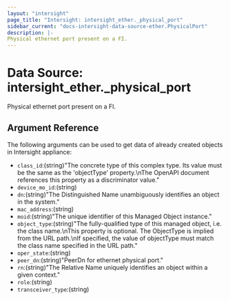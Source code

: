 ```yaml
---
layout: "intersight"
page_title: "Intersight: intersight_ether._physical_port"
sidebar_current: "docs-intersight-data-source-ether.PhysicalPort"
description: |-
Physical ethernet port present on a FI.
---
```


# Data Source: intersight_ether._physical_port
Physical ethernet port present on a FI.
## Argument Reference
The following arguments can be used to get data of already created objects in Intersight appliance:
* `class_id`:(string)"The concrete type of this complex type. Its value must be the same as the 'objectType' property.\nThe OpenAPI document references this property as a discriminator value."
* `device_mo_id`:(string)
* `dn`:(string)"The Distinguished Name unambiguously identifies an object in the system."
* `mac_address`:(string)
* `moid`:(string)"The unique identifier of this Managed Object instance."
* `object_type`:(string)"The fully-qualified type of this managed object, i.e. the class name.\nThis property is optional. The ObjectType is implied from the URL path.\nIf specified, the value of objectType must match the class name specified in the URL path."
* `oper_state`:(string)
* `peer_dn`:(string)"PeerDn for ethernet physical port."
* `rn`:(string)"The Relative Name uniquely identifies an object within a given context."
* `role`:(string)
* `transceiver_type`:(string)
